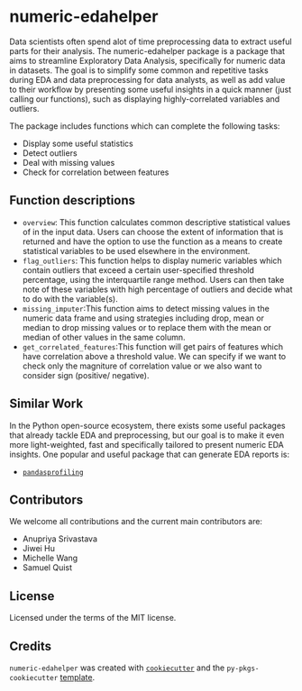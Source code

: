 # numeric-edahelper

Data scientists often spend alot of time preprocessing data to extract useful parts for their analysis. The numeric-edahelper package is a package that aims to streamline Exploratory Data Analysis, specifically for numeric data in datasets. The goal is to simplify some common and repetitive tasks during EDA and data preprocessing for data analysts, as well as add value to their workflow by presenting some useful insights in a quick manner (just calling our functions), such as displaying highly-correlated variables and outliers. 

The package includes functions which can complete the following tasks:

- Display some useful statistics
- Detect outliers
- Deal with missing values
- Check for correlation between features  

## Function descriptions

- `overview`: This function calculates common descriptive statistical values of in the input data. Users can choose the extent of information that is returned and have the option to use the function as a means to create statistical variables to be used elsewhere in the environment.
- `flag_outliers`: This function helps to display numeric variables which contain outliers that exceed a certain user-specified threshold percentage, using the interquartile range method. Users can then take note of these variables with high percentage of outliers and decide what to do with the variable(s).
- `missing_imputer`:This function aims to detect missing values in the numeric data frame and using strategies including drop, mean or median to drop missing values or to replace them with the mean or median of other values in the same column.
- `get_correlated_features`:This function will get pairs of features which have correlation above a threshold value. We can specify if we want to check only the magniture of correlation value or we also want to consider sign (positive/ negative).

## Similar Work

In the Python open-source ecosystem, there exists some useful packages that already  tackle EDA and preprocessing, but our goal is to make it even more light-weighted, fast and specifically tailored to present numeric EDA insights. One popular and useful package that can generate EDA reports is: 

- [`pandasprofiling`](https://github.com/pandas-profiling/pandas-profiling)


## Contributors

We welcome all contributions and the current main contributors are:

-   Anupriya Srivastava 
-   Jiwei Hu 
-   Michelle Wang 
-   Samuel Quist


## License

Licensed under the terms of the MIT license.

## Credits

`numeric-edahelper` was created with [`cookiecutter`](https://cookiecutter.readthedocs.io/en/latest/) and the `py-pkgs-cookiecutter` [template](https://github.com/py-pkgs/py-pkgs-cookiecutter).
